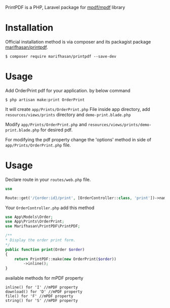 PrintPDF is a PHP, Laravel package for [mpdf/mpdf](https://packagist.org/packages/mpdf/mpdf) library

Installation
============

Official installation method is via composer and its packagist package [marifhasan/printpdf](https://packagist.org/packages/marifhasan/printpdf).

```
$ composer require marifhasan/printpdf --save-dev
```

Usage
=====

Add OrderPrint pdf for your application. by below command

```
$ php artisan make:print OrderPrint
```

It will create `app/Prints/OrderPrint.php` File inside app directory, add `resources/views/prints` directory and `demo-print.blade.php`

Modify `app/Prints/OrderPrint.php` and `resources/views/prints/demo-print.blade.php` for desired pdf.

For modifying the pdf property change the 'options' method in side of `app/Prints/OrderPrint.php` file.

Usage
=====
Declare route in your `routes/web.php` file.

```php
use 

Route::get('/{order:id}/print', [OrderController::class, 'print'])->name('print'); // order.print
```

Your `OrderController.php` add this method
```php
use App\Models\Order;
use App\Prints\OrderPrint;
use Marifhasan\PrintPDF\PrintPDF;

/**
* Display the order print form.
*/
public function print(Order $order)
{
	return PrintPDF::make(new OrderPrint($order))
		->inline();
}
```

available methods for mPDF property

```
inline() for 'I' //mPDF property
download() for 'D' //mPDF property
file() for 'F' //mPDF property
string() for 'S' //mPDF property
```